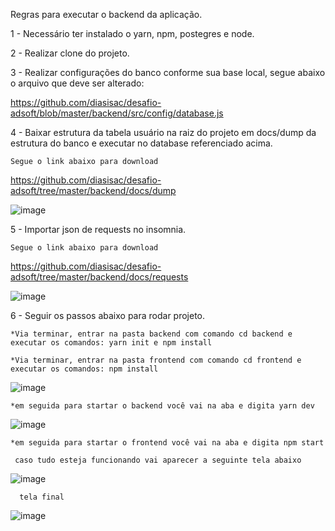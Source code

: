 Regras para executar o backend da aplicação.

1 - Necessário ter instalado o yarn, npm, postegres e node.

2 - Realizar clone do projeto.


3 - Realizar configurações do banco conforme sua base local, segue abaixo o arquivo que deve ser alterado:

  https://github.com/diasisac/desafio-adsoft/blob/master/backend/src/config/database.js

4 - Baixar estrutura da tabela usuário na raiz do projeto em docs/dump da estrutura do banco e executar no database referenciado acima.
    
    Segue o link abaixo para download
  
  https://github.com/diasisac/desafio-adsoft/tree/master/backend/docs/dump
  

  ![image](https://user-images.githubusercontent.com/40832333/111523983-a7eb4a00-873a-11eb-8cbe-48f383e49587.png)


5 - Importar json de requests no insomnia.
   
    Segue o link abaixo para download
  
  https://github.com/diasisac/desafio-adsoft/tree/master/backend/docs/requests
  
  ![image](https://user-images.githubusercontent.com/40832333/111523645-475c0d00-873a-11eb-83a7-0a611bb663c0.png)
  
   

6 - Seguir os passos abaixo para rodar projeto.

    *Via terminar, entrar na pasta backend com comando cd backend e executar os comandos: yarn init e npm install

    *Via terminar, entrar na pasta frontend com comando cd frontend e executar os comandos: npm install


 ![image](https://user-images.githubusercontent.com/40832333/111672278-90729680-87f8-11eb-8d5c-88d3be7de7f1.png)
 
    *em seguida para startar o backend você vai na aba e digita yarn dev
 
 ![image](https://user-images.githubusercontent.com/40832333/111673043-53f36a80-87f9-11eb-8fc5-126221b29884.png)
 
    *em seguida para startar o frontend você vai na aba e digita npm start
 
     caso tudo esteja funcionando vai aparecer a seguinte tela abaixo

  ![image](https://user-images.githubusercontent.com/40832333/111673573-ded46500-87f9-11eb-8932-e35b5edf9c28.png)
      
      tela final
  ![image](https://user-images.githubusercontent.com/40832333/111674703-0ed03800-87fb-11eb-861c-42bec5eb0e5d.png)

